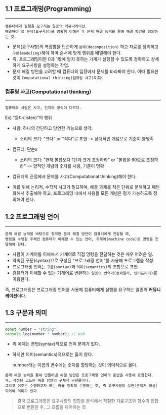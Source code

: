 ## 1.1 프로그래밍(Programming)

---

```
컴퓨터에게 실행을 요구하는 일종의 커뮤니케이션.
해결해야 할 문제(요구사항)을 명확히 이해한 후 문제 해결 능력을 통해 해결 방안을 정의하는 것.
```

- 문제(요구사항)의 복잡함을 단순하게 `분해(decomposition)` 하고 자료를 정리하고 `구분(modeling)`해야 하며 순서에 맞게 행위를 배열해야 한다.
- 즉, 프로그래밍이란 0과 1밖에 알지 못하는 기계가 실행할 수 있도록 정확하고 상세하게 요구사항을 설명하는 작업.
- 문제 해결 방안을 고려할 때 컴퓨터의 입장에서 문제를 바라봐야 한다. 이때 필요한 것이 `Computational thinking(컴퓨팅 사고)`이다.

### 컴퓨팅 사고(Computational thinking)

---

```
컴퓨터와 사람은 사고, 인지의 방식이 다르다.
```

Ex) "듣다(listen)"의 행위

- 사람: 하나의 간단하고 당연한 기능으로 생각.
  - 소리의 크기: "크다" or "작다"로 표현 -> 상대적인 개념으로 기준이 불명확
- 컴퓨터: 단순x

  - 소리의 크기: "현재 볼륨보다 1단계 크게 조정하라" or "볼륨을 60으로 조정하라" -> 양적인 개념의 숫자를 사용, 기준이 명확

- 컴퓨터의 관점에서 문제를 사고(Computational thinking)해야 한다.
- 이를 위해 논리적, 수학적 사고가 필요하며, 해결 과제를 작은 단위로 분해하고 패턴화해서 추출해야 하고, 프로그래밍 내에서 사용될 모든 개념은 평가 가능하도록 정의해야 한다.

## 1.2 프로그래밍 언어

---

```
문제 해결 능력을 바탕으로 정의된 문제 해결 방안이 컴퓨터에게 전달될 때,
명령을 수행할 주체인 컴퓨터가 이해할 수 있는 언어, 기계어(machine code)로 명령을 전달해야 한다.
```

- 사람이 기계어를 이해해서 기계어로 직접 명령을 전달하는 것은 매우 어려운 일.
- 약속된 구문(syntax)으로 구성된 "프로그래밍 언어"를 사용해 프로그램을 작성.
- 프로그래밍 언어는 `구문(syntax)`과 `의미(semantics)`의 조합으로 표현.
- 컴퓨터가 이해할 수 있는 기계어로 변환하는 `일종의 번역기(컴파일러, 인터프리터)`를 이용한다.

즉, 프로그래밍은 프로그래밍 언어를 사용해 컴퓨터에게 실행을 요구하는 일종의 **커뮤니케이션**이다.

## 1.3 구문과 의미

---

```javascript
const number = "string";
console.log(number * number); // NaN
```

- 위 예제는 문법(syntax)적으로 전혀 문제가 없다.
- 하지만 의미(semantics)적으로는 옳지 않다.

  number라는 이름의 변수에는 숫자를 할당하는 것이 의미적으로 옳다.

```
문제 해결 능력을 통해 만들어낸 해결 방안은 프로그래밍 언어의 문법을 사용해 표현한다.
즉, 작성된 코드는 해결 방안의 구체적 구현물이다.
그리고 이것은 수행하고자 하는 바를 정확히 수행하는 것, 즉 요구사항이 실현(문제가 해결)되어야 의미가 있다.
```

> 결국 프로그래밍은 요구사항의 집합을 분석해서 적절한 자료구조와 함수의 집합으로 변환한 후, 그 흐름을 제어하는 것.
